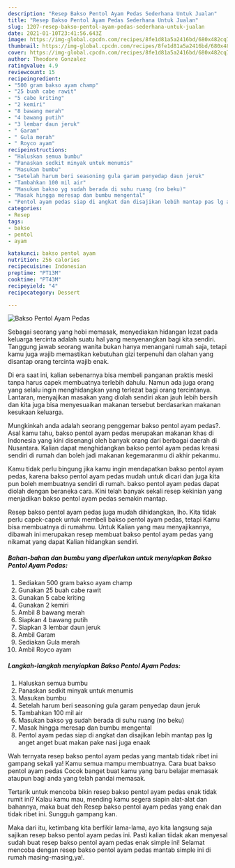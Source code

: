 ```yaml
---
description: "Resep Bakso Pentol Ayam Pedas Sederhana Untuk Jualan"
title: "Resep Bakso Pentol Ayam Pedas Sederhana Untuk Jualan"
slug: 1207-resep-bakso-pentol-ayam-pedas-sederhana-untuk-jualan
date: 2021-01-10T23:41:56.643Z
image: https://img-global.cpcdn.com/recipes/8fe1d81a5a2416bd/680x482cq70/bakso-pentol-ayam-pedas-foto-resep-utama.jpg
thumbnail: https://img-global.cpcdn.com/recipes/8fe1d81a5a2416bd/680x482cq70/bakso-pentol-ayam-pedas-foto-resep-utama.jpg
cover: https://img-global.cpcdn.com/recipes/8fe1d81a5a2416bd/680x482cq70/bakso-pentol-ayam-pedas-foto-resep-utama.jpg
author: Theodore Gonzalez
ratingvalue: 4.9
reviewcount: 15
recipeingredient:
- "500 gram bakso ayam champ"
- "25 buah cabe rawit"
- "5 cabe kriting"
- "2 kemiri"
- "8 bawang merah"
- "4 bawang putih"
- "3 lembar daun jeruk"
- " Garam"
- " Gula merah"
- " Royco ayam"
recipeinstructions:
- "Haluskan semua bumbu"
- "Panaskan sedkit minyak untuk menumis"
- "Masukan bumbu"
- "Setelah harum beri seasoning gula garam penyedap daun jeruk"
- "Tambahkan 100 mil air"
- "Masukan bakso yg sudah berada di suhu ruang (no beku)"
- "Masak hingga meresap dan bumbu mengental"
- "Pentol ayam pedas siap di angkat dan disajikan lebih mantap pas lg anget anget buat makan pake nasi juga enaak"
categories:
- Resep
tags:
- bakso
- pentol
- ayam

katakunci: bakso pentol ayam 
nutrition: 256 calories
recipecuisine: Indonesian
preptime: "PT13M"
cooktime: "PT43M"
recipeyield: "4"
recipecategory: Dessert

---
```



![Bakso Pentol Ayam Pedas](https://img-global.cpcdn.com/recipes/8fe1d81a5a2416bd/680x482cq70/bakso-pentol-ayam-pedas-foto-resep-utama.jpg)

Sebagai seorang yang hobi memasak, menyediakan hidangan lezat pada keluarga tercinta adalah suatu hal yang menyenangkan bagi kita sendiri. Tanggung jawab seorang  wanita bukan hanya menangani rumah saja, tetapi kamu juga wajib memastikan kebutuhan gizi terpenuhi dan olahan yang disantap orang tercinta wajib enak.

Di era  saat ini, kalian sebenarnya bisa membeli panganan praktis meski tanpa harus capek membuatnya terlebih dahulu. Namun ada juga orang yang selalu ingin menghidangkan yang terlezat bagi orang tercintanya. Lantaran, menyajikan masakan yang diolah sendiri akan jauh lebih bersih dan kita juga bisa menyesuaikan makanan tersebut berdasarkan makanan kesukaan keluarga. 



Mungkinkah anda adalah seorang penggemar bakso pentol ayam pedas?. Asal kamu tahu, bakso pentol ayam pedas merupakan makanan khas di Indonesia yang kini disenangi oleh banyak orang dari berbagai daerah di Nusantara. Kalian dapat menghidangkan bakso pentol ayam pedas kreasi sendiri di rumah dan boleh jadi makanan kegemaranmu di akhir pekanmu.

Kamu tidak perlu bingung jika kamu ingin mendapatkan bakso pentol ayam pedas, karena bakso pentol ayam pedas mudah untuk dicari dan juga kita pun boleh membuatnya sendiri di rumah. bakso pentol ayam pedas dapat diolah dengan beraneka cara. Kini telah banyak sekali resep kekinian yang menjadikan bakso pentol ayam pedas semakin mantap.

Resep bakso pentol ayam pedas juga mudah dihidangkan, lho. Kita tidak perlu capek-capek untuk membeli bakso pentol ayam pedas, tetapi Kamu bisa membuatnya di rumahmu. Untuk Kalian yang mau menyajikannya, dibawah ini merupakan resep membuat bakso pentol ayam pedas yang nikamat yang dapat Kalian hidangkan sendiri.

<!--inarticleads1-->

##### Bahan-bahan dan bumbu yang diperlukan untuk menyiapkan Bakso Pentol Ayam Pedas:

1. Sediakan 500 gram bakso ayam champ
1. Gunakan 25 buah cabe rawit
1. Gunakan 5 cabe kriting
1. Gunakan 2 kemiri
1. Ambil 8 bawang merah
1. Siapkan 4 bawang putih
1. Siapkan 3 lembar daun jeruk
1. Ambil  Garam
1. Sediakan  Gula merah
1. Ambil  Royco ayam




<!--inarticleads2-->

##### Langkah-langkah menyiapkan Bakso Pentol Ayam Pedas:

1. Haluskan semua bumbu
1. Panaskan sedkit minyak untuk menumis
1. Masukan bumbu
1. Setelah harum beri seasoning gula garam penyedap daun jeruk
1. Tambahkan 100 mil air
1. Masukan bakso yg sudah berada di suhu ruang (no beku)
1. Masak hingga meresap dan bumbu mengental
1. Pentol ayam pedas siap di angkat dan disajikan lebih mantap pas lg anget anget buat makan pake nasi juga enaak




Wah ternyata resep bakso pentol ayam pedas yang mantab tidak ribet ini gampang sekali ya! Kamu semua mampu membuatnya. Cara buat bakso pentol ayam pedas Cocok banget buat kamu yang baru belajar memasak ataupun bagi anda yang telah pandai memasak.

Tertarik untuk mencoba bikin resep bakso pentol ayam pedas enak tidak rumit ini? Kalau kamu mau, mending kamu segera siapin alat-alat dan bahannya, maka buat deh Resep bakso pentol ayam pedas yang enak dan tidak ribet ini. Sungguh gampang kan. 

Maka dari itu, ketimbang kita berfikir lama-lama, ayo kita langsung saja sajikan resep bakso pentol ayam pedas ini. Pasti kalian tiidak akan menyesal sudah buat resep bakso pentol ayam pedas enak simple ini! Selamat mencoba dengan resep bakso pentol ayam pedas mantab simple ini di rumah masing-masing,ya!.


